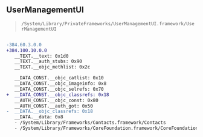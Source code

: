 ## UserManagementUI

> `/System/Library/PrivateFrameworks/UserManagementUI.framework/UserManagementUI`

```diff

-384.60.3.0.0
+384.100.10.0.0
   __TEXT.__text: 0x1d0
   __TEXT.__auth_stubs: 0x90
   __TEXT.__objc_methlist: 0x2c

   __DATA_CONST.__objc_catlist: 0x10
   __DATA_CONST.__objc_imageinfo: 0x8
   __DATA_CONST.__objc_selrefs: 0x70
+  __DATA_CONST.__objc_classrefs: 0x18
   __AUTH_CONST.__objc_const: 0x80
   __AUTH_CONST.__auth_got: 0x50
-  __DATA.__objc_classrefs: 0x18
   __DATA.__data: 0x8
   - /System/Library/Frameworks/Contacts.framework/Contacts
   - /System/Library/Frameworks/CoreFoundation.framework/CoreFoundation

```

